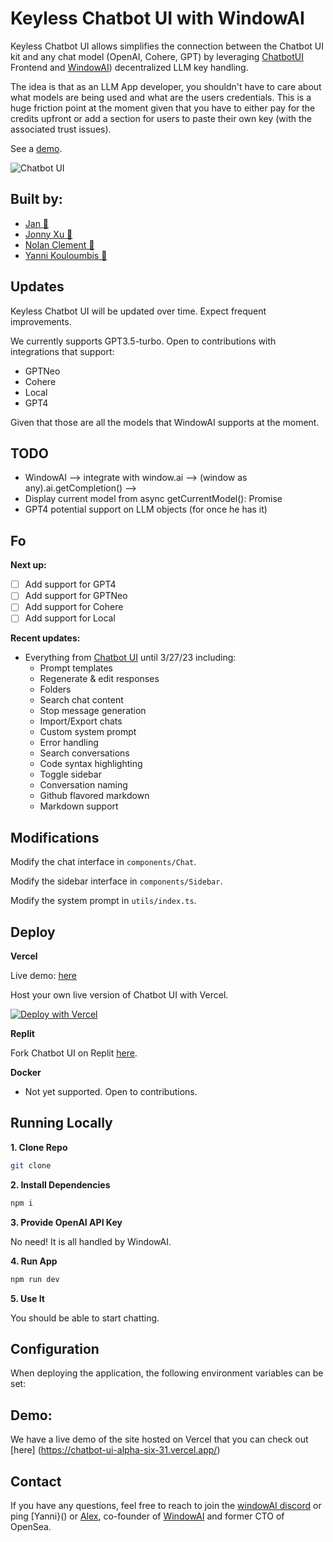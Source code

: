 # Keyless Chatbot UI with WindowAI

Keyless Chatbot UI allows simplifies the connection between the Chatbot UI kit and any chat model (OpenAI, Cohere, GPT) by leveraging [ChatbotUI](https://github.com/mckaywrigley/chatbot-ui) Frontend and [WindowAI]()) decentralized LLM key handling. 

The idea is that as an LLM App developer, you shouldn't have to care about what models are being used and what are the users credentials. This is a huge friction point at the moment given that you have to either pay for the credits upfront or add a section for users to paste their own key (with the associated trust issues).

See a [demo]().

![Chatbot UI](./public/screenshot.png)



## Built by:
- [Jan 🚀](https://twitter.com/jcllobet)
- [Jonny Xu 🦄](https://twitter.com/chemocheese)
- [Nolan Clement 🥶](https://twitter.com/nolangclement)
- [Yanni Kouloumbis 🐐](https://twitter.com/ykouloumbis)


## Updates

Keyless Chatbot UI will be updated over time. Expect frequent improvements.

We currently supports GPT3.5-turbo. Open to contributions with integrations that support:
- GPTNeo
- Cohere
- Local
- GPT4

Given that those are all the models that WindowAI supports at the moment.

## TODO
- WindowAI --> integrate with window.ai --> (window as any).ai.getCompletion() -->
- Display current model from async getCurrentModel(): Promise<LLM>
- GPT4 potential support on LLM objects (for once he has it)



## Fo
**Next up:**
- [ ] Add support for GPT4
- [ ] Add support for GPTNeo
- [ ] Add support for Cohere
- [ ] Add support for Local

**Recent updates:**
- Everything from [Chatbot UI]() until 3/27/23 including:
    - Prompt templates
    - Regenerate & edit responses
    - Folders
    - Search chat content
    - Stop message generation
    - Import/Export chats
    - Custom system prompt
    - Error handling
    - Search conversations
    - Code syntax highlighting
    - Toggle sidebar
    - Conversation naming
    - Github flavored markdown
    - Markdown support

## Modifications

Modify the chat interface in `components/Chat`.

Modify the sidebar interface in `components/Sidebar`.

Modify the system prompt in `utils/index.ts`.

## Deploy

**Vercel**

Live demo: [here]()

Host your own live version of Chatbot UI with Vercel.

[![Deploy with Vercel](https://vercel.com/button)](https://vercel.com/new/clone?repository-url=https://github.com/YanniKouloumbis/chatbot-ui)

**Replit**

Fork Chatbot UI on Replit [here]().

**Docker**

- Not yet supported. Open to contributions.

## Running Locally

**1. Clone Repo**

```bash
git clone 
```

**2. Install Dependencies**

```bash
npm i
```

**3. Provide OpenAI API Key**

No need! It is all handled by WindowAI.

**4. Run App**

```bash
npm run dev
```

**5. Use It**

You should be able to start chatting.

## Configuration

When deploying the application, the following environment variables can be set:

## Demo:

We have a live demo of the site hosted on Vercel that you can check out [here] (https://chatbot-ui-alpha-six-31.vercel.app/)

## Contact

If you have any questions, feel free to reach to join the [windowAI discord]() or ping [Yanni}() or [Alex](), co-founder of [WindowAI]() and former CTO of OpenSea.
